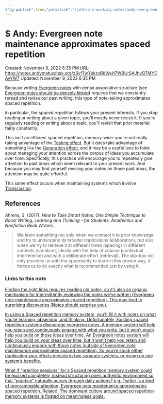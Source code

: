 ```yaml
---
{"dg-publish":true,"permalink":"/jethro-s-working-notes/andy-evergreen-note-maintenance-approximates-spa/","dgPassFrontmatter":true}
---
```



# $ Andy: Evergreen note maintenance approximates spaced repetition

Created: November 9, 2022 6:35 PM
URL: https://notes.andymatuschak.org/z6yfTwYekzvBkVjeH7WBUrSAJhyGTMYDAyYW7
Updated: November 9, 2022 6:35 PM

Because writing [Evergreen notes](https://notes.andymatuschak.org/z4SDCZQeRo4xFEQ8H4qrSqd68ucpgE6LU155C) with dense associative structure (see [Evergreen notes should be densely linked](https://notes.andymatuschak.org/z2HUE4ABbQjUNjrNemvkTCsLa1LPDRuwh1tXC)) requires that we constantly reread and revise our past writing, this type of note-taking approximates spaced repetition.

In particular, the spaced repetition follows your present interests. If you stop reading or writing about a given topic, you’ll mostly never revisit it. If you’re regularly reading or writing about a topic, you’ll revisit that prior material fairly constantly.

This isn’t an efficient spaced repetition, memory-wise: you’re not really taking advantage of the [Testing effect](https://notes.andymatuschak.org/z45mhbpabsigFceeSiRyDXZdvcRqvE2A1xMsn). But it does take advantage of something like the [Generation effect](https://notes.andymatuschak.org/z3iJVoXtJBUJHq9Tb6i8Kv4EK7oNbriHh4N2y), and it may be a useful lens to think about managing your attention across the corpus of ideas you accumulate over time. Specifically, this practice will encourage you to repeatedly give attention to past ideas which seem relevant to your present work. And because you may find yourself revising your notes on those past ideas, the attention may be quite effortful.

This same effect occurs when maintaining systems which involve [Transclusion](https://notes.andymatuschak.org/z2GUhQPz6czF4cUDBFQFJjmT4zfK4Kom2Sg1).

## References

Ahrens, S. (2017). *How to Take Smart Notes: One Simple Technique to Boost Writing, Learning and Thinking – for Students, Academics and Nonfiction Book Writers*.

> We learn something not only when we connect it to prior knowledge and try to understand its broader implications (elaboration), but also when we try to retrieve it at different times (spacing) in different contexts (variation), ideally with the help of chance (contextual interference) and with a deliberate effort (retrieval). The slip-box not only provides us with the opportunity to learn in this proven way, it forces us to do exactly what is recommended just by using it.
> 

### Links to this note

[Finding the right links requires reading old notes, so it’s also an organic mechanism for intermittently reviewing the notes we’ve written (Evergreen note maintenance approximates spaced repetition). This may lead to surprising discoveries (Notes should surprise you).](https://notes.andymatuschak.org/z2HUE4ABbQjUNjrNemvkTCsLa1LPDRuwh1tXC)

[In using a Spaced repetition memory system, you’ll fill it with notes on what you’re learning, observing, and thinking. Unfortunately, Existing spaced repetition systems discourage evergreen notes. A memory system will help you retain and continuously engage with what you write, but it won’t much help you build on those ideas over time. An Evergreen notes system will help you build on your ideas over time, but it won’t help you retain and continuously engage with those notes (outside of Evergreen note maintenance approximates spaced repetition). So you’re stuck either duplicating your efforts messily in two separate systems, or giving up one system’s benefits.](https://notes.andymatuschak.org/z5ARNXtS5VxteskEW91S1yYTgAcLABNXsZuJE)

[What if “practice sessions” for a Spaced repetition memory system could be excised completely, instead structuring one’s authentic environment so that “practice” naturally occurs through daily actions? e.g. Twitter is a kind of programmable attention; Evergreen note maintenance approximates spaced repetition. Related: The dominant culture around spaced repetition memory systems is fixated on meaningless goals.](https://notes.andymatuschak.org/zKQs1fYnn4uzdws1KZc9pxkT3NUHastcMYq)